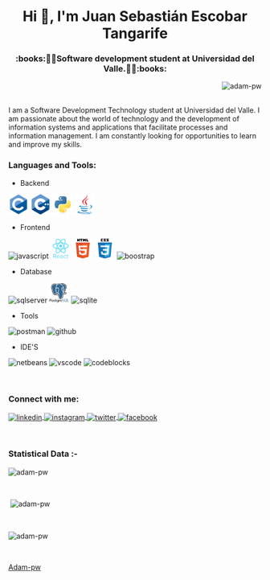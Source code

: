 <h1 align="center">Hi 👋, I'm Juan Sebastián Escobar Tangarife</h1>
<h3 align="center">:books:👨‍💻Software development student at Universidad del Valle.👨‍💻:books:</h3>

<p>
    <img align="right" src="https://github.com/Adam-pw/Adam-pw/blob/main/animation_500_kxa883sd.gif" alt="adam-pw" />
</p>

<br>
<br>

I am a Software Development Technology student at Universidad del Valle.
I am passionate about the world of technology and the development of information systems and applications that facilitate processes and information management.
I am constantly looking for opportunities to learn and improve my skills.

<h3 align="left">Languages and Tools:</h3>

- Backend
<p align="left">
    <img src="https://raw.githubusercontent.com/devicons/devicon/master/icons/c/c-original.svg"
      alt="c" width="40" height="40"/>
    <img src="https://raw.githubusercontent.com/devicons/devicon/master/icons/cplusplus/cplusplus-original.svg"
      alt="cplusplus" width="40" height="40"/>
    <img src="https://raw.githubusercontent.com/devicons/devicon/master/icons/python/python-original.svg"
      alt="python" width="40" height="40"/>
     <img src="https://raw.githubusercontent.com/devicons/devicon/master/icons/java/java-original.svg"
      alt="java" width="40" height="40"/>        
  </p>
          
- Frontend
<p align="left">
    <img src="https://skillicons.dev/icons?i=js"
      alt="javascript" width="40" height="40"/>
    <img src="https://raw.githubusercontent.com/devicons/devicon/master/icons/react/react-original-wordmark.svg"
      alt="react" width="40" height="40"/> 
    <img src="https://raw.githubusercontent.com/devicons/devicon/master/icons/html5/html5-original-wordmark.svg"
      alt="html5" width="40" height="40"/>
    <img src="https://raw.githubusercontent.com/devicons/devicon/master/icons/css3/css3-original-wordmark.svg" 
      alt="css3" width="40" height="40"/>
    <img src="https://profilinator.rishav.dev/skills-assets/bootstrap-plain.svg" 
      alt="boostrap" width="40" height="40"/>
  </p>

- Database
<p align="left">
     <img src="https://www.svgrepo.com/show/303229/microsoft-sql-server-logo.svg"
        alt="sqlserver" width="40" height="40"/>
     <img src="https://raw.githubusercontent.com/devicons/devicon/master/icons/postgresql/postgresql-original-wordmark.svg"
        alt="postgresql" width="40" height="40"/>
     <img src="https://upload.wikimedia.org/wikipedia/commons/3/38/SQLite370.svg"
        alt="sqlite" width="40" height="40"/>
</p>

- Tools
<p align="left">
    <img src="https://skillicons.dev/icons?i=postman"
        alt="postman" width="40" height="40"/>
    <img src="https://skillicons.dev/icons?i=github"
        alt="github" width="40" height="40"/>
</p>

- IDE'S
<p align="left">
    <img src="https://upload.wikimedia.org/wikipedia/commons/9/98/Apache_NetBeans_Logo.svg"
        alt="netbeans" width="40" height="40"/>
    <img src="https://upload.wikimedia.org/wikipedia/commons/archive/9/9a/20200830031621%21Visual_Studio_Code_1.35_icon.svg"
        alt="vscode" width="40" height="40"/>
    <img src="https://upload.wikimedia.org/wikipedia/commons/4/4b/Codeblocks_logo.png"
        alt="codeblocks" width="40" height="40"/>
</p>

<br>
<h3 align="left">Connect with me:</h3>
    <p align="left">
      <a href="https://www.linkedin.com/in/juan-sebastián-escobar-tangarife-b215102b6/" target="blank">
          <img align="center" src="https://raw.githubusercontent.com/rahuldkjain/github-profile-readme-generator/master/src/images/icons/Social/linked-in-alt.svg"
          alt="linkedin" height="30" width="40"/> </a> <a href="https://www.linkedin.com/in/juan-sebastián-escobar-tangarife-b215102b6/" target="_blank" rel="noreferrer">
      </a>
      <a href="" target="blank">
          <img align="center" src="https://www.svgrepo.com/show/452229/instagram-1.svg"
          alt="instagram" height="30" width="40"/> </a> <a href="https://www.instagram.com/jset.17/" target="_blank" rel="noreferrer">
      </a>
      <a href="" target="blank">
          <img align="center" src="https://upload.wikimedia.org/wikipedia/commons/6/6f/Logo_of_Twitter.svg"
          alt="twitter" height="30" width="40"/> </a> <a href="https://x.com/1996_jsebastian" target="_blank" rel="noreferrer">
      </a>
      <a href="" target="blank">
          <img align="center" src="https://raw.githubusercontent.com/rahuldkjain/github-profile-readme-generator/master/src/images/icons/Social/facebook.svg"
          alt="facebook" height="30" width="40"/> </a> <a href="https://www.facebook.com/profile.php?id=61556172037958" target="_blank" rel="noreferrer">
      </a>
    </p>
</br>

<h3>Statistical Data :-</h3>
<p>
    <img align="center" src="https://github-readme-stats.vercel.app/api/top-langs?username=adam-pw&show_icons=true&locale=en&bg_color=0d1117&text_color=ffffff&layout=compact"
        alt="adam-pw" bg_color=#808080/>
</p>

<br>

<p>&nbsp;<img align="center" src="https://github-readme-stats.vercel.app/api?username=adam-pw&show_icons=true&locale=en&bg_color=0d1117&text_color=ffffff&repo=convoychat"
    alt="adam-pw" /></p>

<br>

<p><img align="center" src="https://github-readme-streak-stats.herokuapp.com/?user=Adam-pw&theme=dark&background=0d1117&date_format=M%20j%5B%2C%20Y%5D" alt="adam-pw" /></p>
      
<p align="left"> <a href="https://twitter.com/" target="blank"><img
      src="https://img.shields.io/twitter/follow/?logo=twitter&style=for-the-badge" alt="" /></a> </p>

[Adam-pw](https://github.com/Adam-pw)
